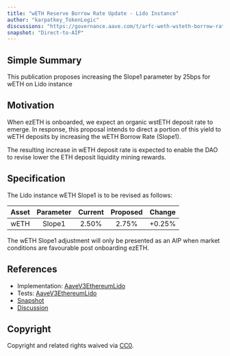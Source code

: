 ```yaml
---
title: "wETH Reserve Borrow Rate Update - Lido Instance"
author: "karpatkey_TokenLogic"
discussions: "https://governance.aave.com/t/arfc-weth-wsteth-borrow-rate-updates/19550"
snapshot: "Direct-to-AIP"
---
```


## Simple Summary

This publication proposes increasing the Slope1 parameter by 25bps for wETH on Lido instance

## Motivation

When ezETH is onboarded, we expect an organic wstETH deposit rate to emerge. In response, this proposal intends to direct a portion of this yield to wETH deposits by increasing the wETH Borrow Rate (Slope1).

The resulting increase in wETH deposit rate is expected to enable the DAO to revise lower the ETH deposit liquidity mining rewards.

## Specification

The Lido instance wETH Slope1 is to be revised as follows:

| Asset | Parameter | Current | Proposed | Change |
| :---: | :-------: | :-----: | :------: | :----: |
| wETH  |  Slope1   |  2.50%  |  2.75%   | +0.25% |

The wETH Slope1 adjustment will only be presented as an AIP when market conditions are favourable post onboarding ezETH.

## References

- Implementation: [AaveV3EthereumLido](https://github.com/bgd-labs/aave-proposals-v3/blob/main/src/20241024_AaveV3EthereumLido_WETHReserveBorrowRateUpdateLidoInstance/AaveV3EthereumLido_WETHReserveBorrowRateUpdateLidoInstance_20241024.sol)
- Tests: [AaveV3EthereumLido](https://github.com/bgd-labs/aave-proposals-v3/blob/main/src/20241024_AaveV3EthereumLido_WETHReserveBorrowRateUpdateLidoInstance/AaveV3EthereumLido_WETHReserveBorrowRateUpdateLidoInstance_20241024.t.sol)
- [Snapshot](Direct-to-AIP)
- [Discussion](https://governance.aave.com/t/arfc-weth-wsteth-borrow-rate-updates/19550)

## Copyright

Copyright and related rights waived via [CC0](https://creativecommons.org/publicdomain/zero/1.0/).
